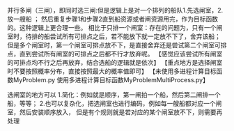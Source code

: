 并行多闸（三闸），即同时选三闸:但是逻辑上是对一个排列的船队1.先选闸室，2.放一艘船 ；
然后重复步骤1和步骤2直到船资源或者闸资源用完，作为目标函数的。这种逻辑上更合理一些。
相比于只排一个闸室：存在的问题为，只有一个闸室时，待排的船尝试所有可排点之后，若不能放下就一定放不下了，舍弃该船；
但是多个闸室时，第一个闸室可排点放不下，是直接舍弃还是尝试第二个闸室可排点，直到尝试所有闸室的可排点之后都不行才放弃呢。
【感觉应该尝试所有闸室的可排点均不行之后再放弃，结合选船的逻辑就是依次】
【重点地方是选择闸室时不要按照概率分布，直接按照最大的概率值即可】
【未使用多进程计算目标函数MyProblem.py
  使用多进程计算目标函数MyProblemMultiProcess.py】

选闸室的地方可以
1.简化：例如就是顺序，第一闸拍一个船，然后第二闸排一个船，等等；
2.也可以复杂化，把选闸室也进行编码，例如每一艘船都对应一个闸室，然后安装顺序放入，
但是有个规则就是若对应的某个闸室放不下，则需要再处理
